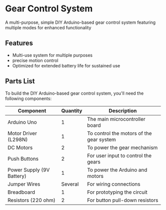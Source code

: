 # Gear Control System
A multi-purpose, simple DIY Arduino-based gear control system featuring multiple modes for enhanced functionality

## Features
- Multi-use system for multiple purposes
- precise motion control
- Optimized for extended battery life for sustained use

## Parts List
To build the DIY Arduino-based gear control system, you'll need the following components:

| Component                 | Quantity | Description                                      |
|---------------------------|----------|--------------------------------------------------|
| Arduino Uno                | 1        | The main microcontroller board                   |
| Motor Driver (L298N)       | 1        | To control the motors of the gear system        |
| DC Motors                  | 2        | To power the gear mechanism                     |
| Push Buttons               | 2        | For user input to control the gears             |
| Power Supply (9V Battery)  | 1        | To power the Arduino and motors                 |
| Jumper Wires              | Several  | For wiring connections                          |
| Breadboard                 | 1        | For prototyping the circuit                     |
| Resistors (220 ohm)        | 2        | For button pull-down resistors                  |
